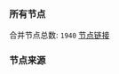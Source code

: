 ### 所有节点
合并节点总数: `1940`
[节点链接](https://raw.githubusercontent.com/rzhy1/11/master/sub/sub_merge_base64.txt)

### 节点来源